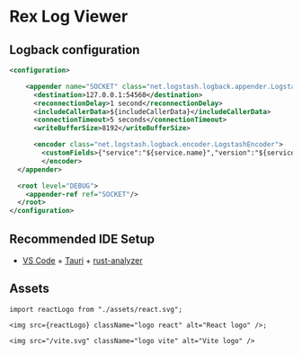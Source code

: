 # Rex Log Viewer

## Logback configuration

```xml
<configuration>

    <appender name="SOCKET" class="net.logstash.logback.appender.LogstashTcpSocketAppender">
      <destination>127.0.0.1:54560</destination>
      <reconnectionDelay>1 second</reconnectionDelay>
      <includeCallerData>${includeCallerData}</includeCallerData>
      <connectionTimeout>5 seconds</connectionTimeout>
      <writeBufferSize>8192</writeBufferSize>

      <encoder class="net.logstash.logback.encoder.LogstashEncoder">
        <customFields>{"service":"${service.name}","version":"${service.version}"}</customFields>
        </encoder>
  </appender>

  <root level="DEBUG">
    <appender-ref ref="SOCKET"/>
  </root>
</configuration>
```

## Recommended IDE Setup

- [VS Code](https://code.visualstudio.com/) + [Tauri](https://marketplace.visualstudio.com/items?itemName=tauri-apps.tauri-vscode) + [rust-analyzer](https://marketplace.visualstudio.com/items?itemName=rust-lang.rust-analyzer)

## Assets

```tsx
import reactLogo from "./assets/react.svg";

<img src={reactLogo} className="logo react" alt="React logo" />;
```

```tsx
<img src="/vite.svg" className="logo vite" alt="Vite logo" />
```
